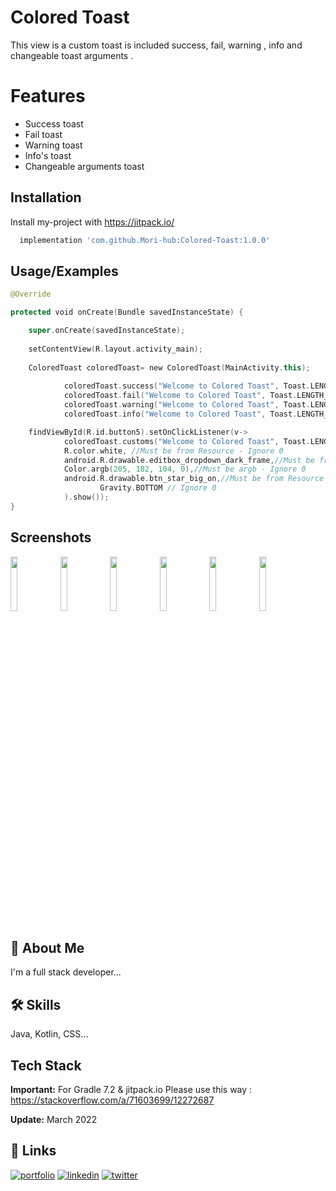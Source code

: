 
# Colored Toast

This view is a custom toast is included success, fail, warning , info and changeable toast arguments .

# Features
- Success toast
- Fail toast
- Warning toast
- Info's toast
- Changeable arguments toast

## Installation

Install my-project with https://jitpack.io/

```bash
  implementation 'com.github.Mori-hub:Colored-Toast:1.0.0'
```
    
## Usage/Examples

```kotlin
@Override

protected void onCreate(Bundle savedInstanceState) {

    super.onCreate(savedInstanceState);
    
    setContentView(R.layout.activity_main);
    
    ColoredToast coloredToast= new ColoredToast(MainActivity.this);
    
            coloredToast.success("Welcome to Colored Toast", Toast.LENGTH_SHORT).show());
            coloredToast.fail("Welcome to Colored Toast", Toast.LENGTH_SHORT).show());
            coloredToast.warning("Welcome to Colored Toast", Toast.LENGTH_SHORT).show());
            coloredToast.info("Welcome to Colored Toast", Toast.LENGTH_SHORT).show());

    findViewById(R.id.button5).setOnClickListener(v->
            coloredToast.customs("Welcome to Colored Toast", Toast.LENGTH_SHORT,
            R.color.white, //Must be from Resource - Ignore 0
            android.R.drawable.editbox_dropdown_dark_frame,//Must be from Resource - Ignore 0
            Color.argb(205, 182, 104, 0),//Must be argb - Ignore 0
            android.R.drawable.btn_star_big_on,//Must be from Resource - Ignore 0
                    Gravity.BOTTOM // Ignore 0
            ).show());
}
```
## Screenshots
<img src="https://user-images.githubusercontent.com/53067774/160169777-3021113f-06d0-47a4-b61e-030ee267834c.jpg" width="15%"></img> <img src="https://user-images.githubusercontent.com/53067774/160169787-7e5932e3-e655-47dc-9acd-d3b5e3bde725.jpg" width="15%"></img> <img src="https://user-images.githubusercontent.com/53067774/160169799-e814be6c-80ad-4f5e-8fab-785e81531964.jpg" width="15%"></img> <img src="https://user-images.githubusercontent.com/53067774/160169811-cb655179-8135-426a-b591-53917d9d1f4c.jpg" width="15%"></img> <img src="https://user-images.githubusercontent.com/53067774/160169821-1fb3b5b5-b598-4f53-b95c-9dd97a08f27e.jpg" width="15%"></img> <img src="https://user-images.githubusercontent.com/53067774/160169826-f005d538-e092-4a58-ab75-8ef5d32b08ae.jpg" width="15%"></img> 

## 🚀 About Me
I'm a full stack developer...


## 🛠 Skills
Java, Kotlin, CSS...

## Tech Stack

**Important:** For Gradle 7.2 & jitpack.io Please use this way : https://stackoverflow.com/a/71603699/12272687

**Update:** March 2022


## 🔗 Links
[![portfolio](https://img.shields.io/badge/my_portfolio-000?style=for-the-badge&logo=ko-fi&logoColor=white)](https://github.com/Mori-hub)
[![linkedin](https://img.shields.io/badge/linkedin-0A66C2?style=for-the-badge&logo=linkedin&logoColor=white)](https://www.linkedin.com/)
[![twitter](https://img.shields.io/badge/twitter-1DA1F2?style=for-the-badge&logo=twitter&logoColor=white)](https://twitter.com/)

